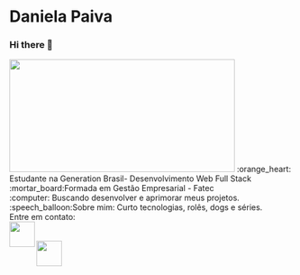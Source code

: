 # Daniela Paiva
### Hi there 👋
<img src = "https://github-readme-stats.vercel.app/api/top-langs/?username=DanielaPaiva&layout=compact&theme=synthwave" width = "400" height = "200">
:orange_heart: Estudante na Generation Brasil- Desenvolvimento Web Full Stack<br>
:mortar_board:Formada em Gestão Empresarial - Fatec<br>
:computer: Buscando desenvolver e aprimorar meus projetos. <br>
:speech_balloon:Sobre mim: Curto tecnologias, rolês, dogs e  séries.<br>
Entre em contato:<br>
<a target="_blank" href="mailto:danielapaiva386@gmail.com"> <img src = "https://cdn2.iconfinder.com/data/icons/social-icons-circular-color/512/gmail-512.png" align = "left"  "width =" 45 "height =" 45 " /> </a> <br>
<br> <a target=" _blank" href="https://www.linkedin.com/in/daniela-de-paiva/"> <img src = "https://cdn.iconscout.com/icon/free/png-256/linkedin-42-151143.png" align = "left  "width =" 45 "height =" 45 "/> </a>
